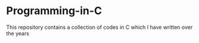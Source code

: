 # Programming-in-C

This repository contains a collection of codes in C which I have written over the years
